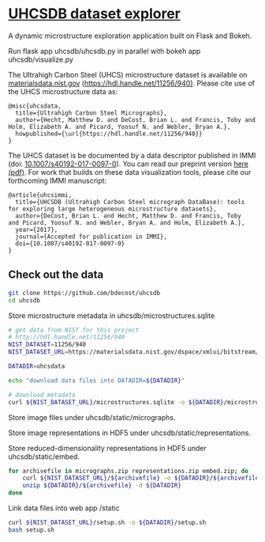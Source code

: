 # [UHCSDB dataset explorer](http://uhcsdb.materials.cmu.edu)
A dynamic microstructure exploration application built on Flask and Bokeh.

Run flask app uhcsdb/uhcsdb.py in parallel with bokeh app uhcsdb/visualize.py

The Ultrahigh Carbon Steel (UHCS) microstructure dataset is available on [materialsdata.nist.gov](https://hdl.handle.net/11256/940) ([https://hdl.handle.net/11256/940)](https://hdl.handle.net/11256/940).
Please cite use of the UHCS microstructure data as:
```TeX
@misc{uhcsdata,
  title={Ultrahigh Carbon Steel Micrographs},
  author={Hecht, Matthew D. and DeCost, Brian L. and Francis, Toby and Holm, Elizabeth A. and Picard, Yoosuf N. and Webler, Bryan A.},
  howpublished={\url{https://hdl.handle.net/11256/940}}
}
```	

The UHCS dataset is be documented by a data descriptor published in IMMI (doi: [10.1007/s40192-017-0097-0](https://dx.doi.org/10.1007/s40192-017-0097-0)).
You can read our preprint version [here (pdf)](https://holmgroup.github.io/publications/uhcs-data.pdf).
For work that builds on these data visualization tools, please cite our forthcoming IMMI manuscript:
```TeX
@article{uhcsimmi,
  title={UHCSDB (Ultrahigh Carbon Steel micrograph DataBase): tools for exploring large heterogeneous microstructure datasets},
  author={DeCost, Brian L. and Hecht, Matthew D. and Francis, Toby  and Picard, Yoosuf N. and Webler, Bryan A. and Holm, Elizabeth A.},
  year={2017},
  journal={Accepted for publication in IMMI},
  doi={10.1007/s40192-017-0097-0}
}
```	

## Check out the data

```sh
git clone https://github.com/bdecost/uhcsdb
cd uhcsdb
```

Store microstructure metadata in uhcsdb/microstructures.sqlite
```sh
# get data from NIST for this project
# http://hdl.handle.net/11256/940
NIST_DATASET=11256/940
NIST_DATASET_URL=https://materialsdata.nist.gov/dspace/xmlui/bitstream/handle/${NIST_DATASET}

DATADIR=uhcsdata

echo "download data files into DATADIR=${DATADIR}"

# download metadata
curl ${NIST_DATASET_URL}/microstructures.sqlite -o ${DATADIR}/microstructures.sqlite
```

Store image files under uhcsdb/static/micrographs.

Store image representations in HDF5 under uhcsdb/static/representations.

Store reduced-dimensionality representations in HDF5 under uhcsdb/static/embed.
```sh
for archivefile in micrographs.zip representations.zip embed.zip; do
    curl ${NIST_DATASET_URL}/${archivefile} -o ${DATADIR}/${archivefile}
    unzip ${DATADIR}/${archivefile} -d ${DATADIR}
done
```

Link data files into web app /static

```sh
curl ${NIST_DATASET_URL}/setup.sh -o ${DATADIR}/setup.sh
bash setup.sh
```


